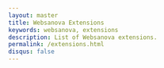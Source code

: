 ```yaml
---
layout: master
title: Websanova Extensions
keywords: websanova, extensions
description: List of Websanova extensions.
permalink: /extensions.html
disqus: false
---
```


<script type="text/javascript">window.location = 'https://github.com/websanova/wExtensions';</script>